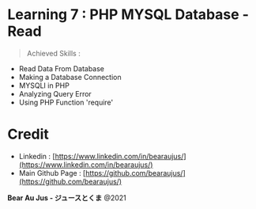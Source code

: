 # Learning 7 : PHP MYSQL Database - Read
> Achieved Skills :
+ Read Data From Database
+ Making a Database Connection
+ MYSQLI in PHP
+ Analyzing Query Error
+ Using PHP Function 'require'

# Credit
+ Linkedin : [https://www.linkedin.com/in/bearaujus/](https://www.linkedin.com/in/bearaujus/)
+ Main Github Page : [https://github.com/bearaujus/](https://github.com/bearaujus/)

**Bear Au Jus - ジュースとくま** @2021
